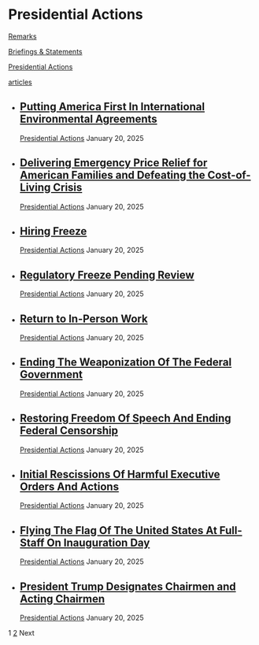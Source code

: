 

Presidential Actions
====================

[Remarks](https://www.whitehouse.gov/remarks/)

[Briefings & Statements](https://www.whitehouse.gov/briefings-statements/)

[Presidential Actions](https://www.whitehouse.gov/presidential-actions/)

[articles](https://www.whitehouse.gov/articles/)






* [Putting America First In International Environmental Agreements](https://www.whitehouse.gov/presidential-actions/2025/01/putting-america-first-in-international-environmental-agreements/)
  -------------------------------------------------------------------------------------------------------------------------------------------------------------------------------------------
  
  [Presidential Actions](https://www.whitehouse.gov/presidential-actions/)
  January 20, 2025
* [Delivering Emergency Price Relief for American Families and Defeating the Cost-of-Living Crisis](https://www.whitehouse.gov/presidential-actions/2025/01/delivering-emergency-price-relief-for-american-families-and-defeating-the-cost-of-living-crisis/)
  -----------------------------------------------------------------------------------------------------------------------------------------------------------------------------------------------------------------------------------------------------------
  
  [Presidential Actions](https://www.whitehouse.gov/presidential-actions/)
  January 20, 2025
* [Hiring Freeze](https://www.whitehouse.gov/presidential-actions/2025/01/hiring-freeze/)
  ---------------------------------------------------------------------------------------
  
  [Presidential Actions](https://www.whitehouse.gov/presidential-actions/)
  January 20, 2025
* [Regulatory Freeze Pending Review](https://www.whitehouse.gov/presidential-actions/2025/01/regulatory-freeze-pending-review/)
  -----------------------------------------------------------------------------------------------------------------------------
  
  [Presidential Actions](https://www.whitehouse.gov/presidential-actions/)
  January 20, 2025
* [Return to In-Person Work](https://www.whitehouse.gov/presidential-actions/2025/01/return-to-in-person-work/)
  -------------------------------------------------------------------------------------------------------------
  
  [Presidential Actions](https://www.whitehouse.gov/presidential-actions/)
  January 20, 2025
* [Ending The Weaponization Of The Federal Government](https://www.whitehouse.gov/presidential-actions/2025/01/ending-the-weaponization-of-the-federal-government/)
  -----------------------------------------------------------------------------------------------------------------------------------------------------------------
  
  [Presidential Actions](https://www.whitehouse.gov/presidential-actions/)
  January 20, 2025
* [Restoring Freedom Of Speech And Ending Federal Censorship](https://www.whitehouse.gov/presidential-actions/2025/01/restoring-freedom-of-speech-and-ending-federal-censorship/)
  -------------------------------------------------------------------------------------------------------------------------------------------------------------------------------
  
  [Presidential Actions](https://www.whitehouse.gov/presidential-actions/)
  January 20, 2025
* [Initial Rescissions Of Harmful Executive Orders And Actions](https://www.whitehouse.gov/presidential-actions/2025/01/initial-rescissions-of-harmful-executive-orders-and-actions/)
  -----------------------------------------------------------------------------------------------------------------------------------------------------------------------------------
  
  [Presidential Actions](https://www.whitehouse.gov/presidential-actions/)
  January 20, 2025
* [Flying The Flag Of The United States At Full-Staff On Inauguration Day](https://www.whitehouse.gov/presidential-actions/2025/01/flying-the-flag-of-the-united-states-at-full-staff-on-inauguration-day/)
  ---------------------------------------------------------------------------------------------------------------------------------------------------------------------------------------------------------
  
  [Presidential Actions](https://www.whitehouse.gov/presidential-actions/)
  January 20, 2025
* [President Trump Designates Chairmen and Acting Chairmen](https://www.whitehouse.gov/presidential-actions/2025/01/designation-of-chairmen-and-acting-chairmen/)
  ---------------------------------------------------------------------------------------------------------------------------------------------------------------
  
  [Presidential Actions](https://www.whitehouse.gov/presidential-actions/)
  January 20, 2025

1
[2](https://www.whitehouse.gov/presidential-actions/page/2/)
Next



